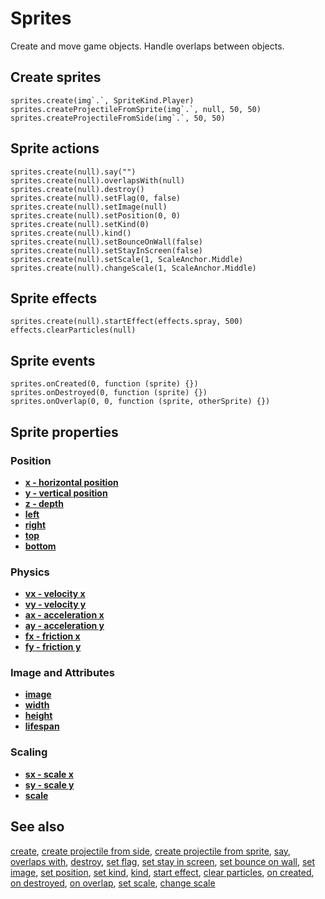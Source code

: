 # Sprites

Create and move game objects. Handle overlaps between objects.

## Create sprites

```cards
sprites.create(img`.`, SpriteKind.Player)
sprites.createProjectileFromSprite(img`.`, null, 50, 50)
sprites.createProjectileFromSide(img`.`, 50, 50)
```

## Sprite actions

```cards
sprites.create(null).say("")
sprites.create(null).overlapsWith(null)
sprites.create(null).destroy()
sprites.create(null).setFlag(0, false)
sprites.create(null).setImage(null)
sprites.create(null).setPosition(0, 0)
sprites.create(null).setKind(0)
sprites.create(null).kind()
sprites.create(null).setBounceOnWall(false)
sprites.create(null).setStayInScreen(false)
sprites.create(null).setScale(1, ScaleAnchor.Middle)
sprites.create(null).changeScale(1, ScaleAnchor.Middle)
```

## Sprite effects

```cards
sprites.create(null).startEffect(effects.spray, 500)
effects.clearParticles(null)
```

## Sprite events

```cards
sprites.onCreated(0, function (sprite) {})
sprites.onDestroyed(0, function (sprite) {})
sprites.onOverlap(0, 0, function (sprite, otherSprite) {})
```

## Sprite properties

### Position

* [**x - horizontal position**](/reference/sprites/sprite/x)
* [**y - vertical position**](/reference/sprites/sprite/y)
* [**z - depth**](/reference/sprites/sprite/z)
* [**left**](/reference/sprites/sprite/left)
* [**right**](/reference/sprites/sprite/right)
* [**top**](/reference/sprites/sprite/top)
* [**bottom**](/reference/sprites/sprite/bottom)

### Physics

* [**vx - velocity x**](/reference/sprites/sprite/vx)
* [**vy - velocity y**](/reference/sprites/sprite/vy)
* [**ax - acceleration x**](/reference/sprites/sprite/ax)
* [**ay - acceleration y**](/reference/sprites/sprite/ay)
* [**fx - friction x**](/reference/sprites/sprite/fx)
* [**fy - friction y**](/reference/sprites/sprite/fy)

### Image and Attributes

* [**image**](/reference/sprites/sprite/image)
* [**width**](/reference/sprites/sprite/width)
* [**height**](/reference/sprites/sprite/height)
* [**lifespan**](/reference/sprites/sprite/lifespan)

### Scaling

* [**sx - scale x**](/reference/sprites/sprite/sx)
* [**sy - scale y**](/reference/sprites/sprite/sy)
* [**scale**](/reference/sprites/sprite/scale)

## See also

[create](/reference/sprites/create),
[create projectile from side](/reference/sprites/create-projectile-from-side),
[create projectile from sprite](/reference/sprites/create-projectile-from-sprite),
[say](/reference/sprites/sprite/say),
[overlaps with](/reference/sprites/sprite/overlaps-with),
[destroy](/reference/sprites/sprite/destroy),
[set flag](/reference/sprites/sprite/set-flag),
[set stay in screen](/reference/sprites/sprite/set-stay-in-screen),
[set bounce on wall](/reference/sprites/sprite/set-bounce-on-wall),
[set image](/reference/sprites/sprite/set-image),
[set position](/reference/sprites/sprite/set-position),
[set kind](/reference/sprites/sprite/set-kind),
[kind](/reference/sprites/sprite/kind),
[start effect](/reference/sprites/sprite/start-effect),
[clear particles](/reference/effects/clear-particles),
[on created](/reference/sprites/on-created),
[on destroyed](/reference/sprites/on-destroyed),
[on overlap](/reference/sprites/on-overlap),
[set scale](/reference/sprites/sprite/set-scale),
[change scale](/reference/sprites/sprite/change-scale)
